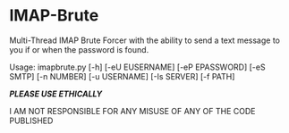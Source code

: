 # IMAP-Brute

Multi-Thread IMAP Brute Forcer with the ability to send a text message
to you if or when the password is found.

Usage: imapbrute.py [-h] [-eU EUSERNAME] [-eP EPASSWORD] [-eS SMTP] [-n NUMBER] [-u USERNAME] [-Is SERVER] [-f PATH]

***PLEASE USE ETHICALLY***

I AM NOT RESPONSIBLE FOR ANY MISUSE OF ANY OF THE CODE PUBLISHED
